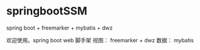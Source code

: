 # springbootSSM
spring boot + freemarker + mybatis + dwz 


欢迎使用。spring boot web 脚手架
视图： freemarker + dwz
数据： mybatis

